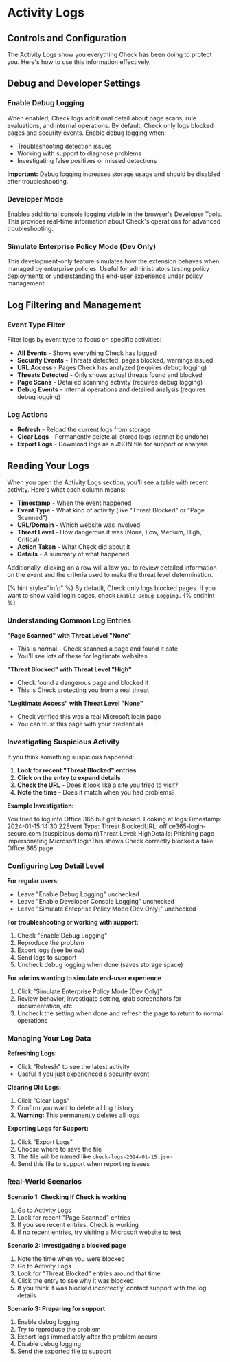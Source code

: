# Activity Logs

## Controls and Configuration

The Activity Logs show you everything Check has been doing to protect you. Here's how to use this information effectively.

## Debug and Developer Settings

### **Enable Debug Logging**

When enabled, Check logs additional detail about page scans, rule evaluations, and internal operations. By default, Check only logs blocked pages and security events. Enable debug logging when:

- Troubleshooting detection issues
- Working with support to diagnose problems
- Investigating false positives or missed detections

**Important:** Debug logging increases storage usage and should be disabled after troubleshooting.

### **Developer Mode**

Enables additional console logging visible in the browser's Developer Tools. This provides real-time information about Check's operations for advanced troubleshooting.

### **Simulate Enterprise Policy Mode (Dev Only)**

This development-only feature simulates how the extension behaves when managed by enterprise policies. Useful for administrators testing policy deployments or understanding the end-user experience under policy management.

## Log Filtering and Management

### **Event Type Filter**

Filter logs by event type to focus on specific activities:

- **All Events** - Shows everything Check has logged
- **Security Events** - Threats detected, pages blocked, warnings issued
- **URL Access** - Pages Check has analyzed (requires debug logging)
- **Threats Detected** - Only shows actual threats found and blocked
- **Page Scans** - Detailed scanning activity (requires debug logging)
- **Debug Events** - Internal operations and detailed analysis (requires debug logging)

### **Log Actions**

- **Refresh** - Reload the current logs from storage
- **Clear Logs** - Permanently delete all stored logs (cannot be undone)
- **Export Logs** - Download logs as a JSON file for support or analysis

## Reading Your Logs <a href="#reading-your-logs" id="reading-your-logs"></a>

When you open the Activity Logs section, you'll see a table with recent activity. Here's what each column means:

- **Timestamp** - When the event happened
- **Event Type** - What kind of activity (like "Threat Blocked" or "Page Scanned")
- **URL/Domain** - Which website was involved
- **Threat Level** - How dangerous it was (None, Low, Medium, High, Critical)
- **Action Taken** - What Check did about it
- **Details** - A summary of what happened

Additionally, clicking on a row will allow you to review detailed information on the event and the criteria used to make the threat level determination.

{% hint style="info" %}
By default, Check only logs blocked pages. If you want to show valid login pages, check `Enable Debug Logging.`
{% endhint %}

### Understanding Common Log Entries <a href="#understanding-common-log-entries" id="understanding-common-log-entries"></a>

**"Page Scanned" with Threat Level "None"**

- This is normal - Check scanned a page and found it safe
- You'll see lots of these for legitimate websites

**"Threat Blocked" with Threat Level "High"**

- Check found a dangerous page and blocked it
- This is Check protecting you from a real threat

**"Legitimate Access" with Threat Level "None"**

- Check verified this was a real Microsoft login page
- You can trust this page with your credentials

### Investigating Suspicious Activity <a href="#investigating-suspicious-activity" id="investigating-suspicious-activity"></a>

If you think something suspicious happened:

1. **Look for recent "Threat Blocked" entries**
2. **Click on the entry to expand details**
3. **Check the URL** - Does it look like a site you tried to visit?
4. **Note the time** - Does it match when you had problems?

**Example Investigation:**

You tried to log into Office 365 but got blocked. Looking at logs:​Timestamp: 2024-01-15 14:30:22Event Type: Threat BlockedURL: office365-login-secure.com (suspicious domain)Threat Level: HighDetails: Phishing page impersonating Microsoft loginThis shows Check correctly blocked a fake Office 365 page.

### Configuring Log Detail Level <a href="#configuring-log-detail-level" id="configuring-log-detail-level"></a>

**For regular users:**

- Leave "Enable Debug Logging" unchecked
- Leave "Enable Developer Console Logging" unchecked
- Leave "Simulate Enteprise Policy Mode (Dev Only)" unchecked

**For troubleshooting or working with support:**

1. Check "Enable Debug Logging"
2. Reproduce the problem
3. Export logs (see below)
4. Send logs to support
5. Uncheck debug logging when done (saves storage space)

**For admins wanting to simulate end-user experience**

1. Click "Simulate Enterprise Policy Mode (Dev Only)"
2. Review behavior, investigate setting, grab screenshots for documentation, etc.
3. Uncheck the setting when done and refresh the page to return to normal operations

### Managing Your Log Data <a href="#managing-your-log-data" id="managing-your-log-data"></a>

**Refreshing Logs:**

- Click "Refresh" to see the latest activity
- Useful if you just experienced a security event

**Clearing Old Logs:**

1. Click "Clear Logs"
2. Confirm you want to delete all log history
3. **Warning:** This permanently deletes all logs

**Exporting Logs for Support:**

1. Click "Export Logs"
2. Choose where to save the file
3. The file will be named like `check-logs-2024-01-15.json`
4. Send this file to support when reporting issues

### Real-World Scenarios <a href="#real-world-scenarios" id="real-world-scenarios"></a>

**Scenario 1: Checking if Check is working**

1. Go to Activity Logs
2. Look for recent "Page Scanned" entries
3. If you see recent entries, Check is working
4. If no recent entries, try visiting a Microsoft website to test

**Scenario 2: Investigating a blocked page**

1. Note the time when you were blocked
2. Go to Activity Logs
3. Look for "Threat Blocked" entries around that time
4. Click the entry to see why it was blocked
5. If you think it was blocked incorrectly, contact support with the log details

**Scenario 3: Preparing for support**

1. Enable debug logging
2. Try to reproduce the problem
3. Export logs immediately after the problem occurs
4. Disable debug logging
5. Send the exported file to support
